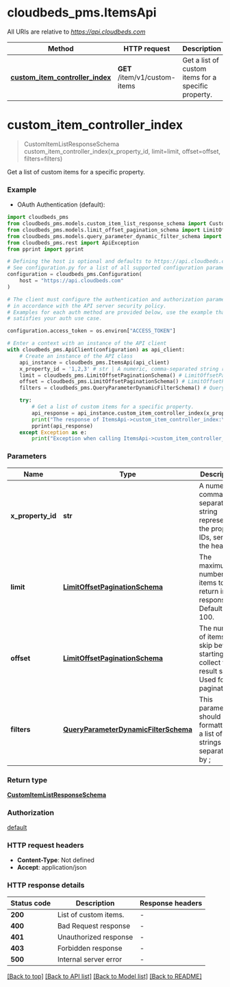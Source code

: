 # cloudbeds_pms.ItemsApi

All URIs are relative to *https://api.cloudbeds.com*

Method | HTTP request | Description
------------- | ------------- | -------------
[**custom_item_controller_index**](ItemsApi.md#custom_item_controller_index) | **GET** /item/v1/custom-items | Get a list of custom items for a specific property.


# **custom_item_controller_index**
> CustomItemListResponseSchema custom_item_controller_index(x_property_id, limit=limit, offset=offset, filters=filters)

Get a list of custom items for a specific property.

### Example

* OAuth Authentication (default):

```python
import cloudbeds_pms
from cloudbeds_pms.models.custom_item_list_response_schema import CustomItemListResponseSchema
from cloudbeds_pms.models.limit_offset_pagination_schema import LimitOffsetPaginationSchema
from cloudbeds_pms.models.query_parameter_dynamic_filter_schema import QueryParameterDynamicFilterSchema
from cloudbeds_pms.rest import ApiException
from pprint import pprint

# Defining the host is optional and defaults to https://api.cloudbeds.com
# See configuration.py for a list of all supported configuration parameters.
configuration = cloudbeds_pms.Configuration(
    host = "https://api.cloudbeds.com"
)

# The client must configure the authentication and authorization parameters
# in accordance with the API server security policy.
# Examples for each auth method are provided below, use the example that
# satisfies your auth use case.

configuration.access_token = os.environ["ACCESS_TOKEN"]

# Enter a context with an instance of the API client
with cloudbeds_pms.ApiClient(configuration) as api_client:
    # Create an instance of the API class
    api_instance = cloudbeds_pms.ItemsApi(api_client)
    x_property_id = '1,2,3' # str | A numeric, comma-separated string representing the property IDs, sent in the header.
    limit = cloudbeds_pms.LimitOffsetPaginationSchema() # LimitOffsetPaginationSchema | The maximum number of items to return in the response. Default is 100. (optional)
    offset = cloudbeds_pms.LimitOffsetPaginationSchema() # LimitOffsetPaginationSchema | The number of items to skip before starting to collect the result set. Used for pagination. (optional)
    filters = cloudbeds_pms.QueryParameterDynamicFilterSchema() # QueryParameterDynamicFilterSchema | This parameter should be formatted as a list of strings separated by ; (optional)

    try:
        # Get a list of custom items for a specific property.
        api_response = api_instance.custom_item_controller_index(x_property_id, limit=limit, offset=offset, filters=filters)
        print("The response of ItemsApi->custom_item_controller_index:\n")
        pprint(api_response)
    except Exception as e:
        print("Exception when calling ItemsApi->custom_item_controller_index: %s\n" % e)
```



### Parameters


Name | Type | Description  | Notes
------------- | ------------- | ------------- | -------------
 **x_property_id** | **str**| A numeric, comma-separated string representing the property IDs, sent in the header. | 
 **limit** | [**LimitOffsetPaginationSchema**](.md)| The maximum number of items to return in the response. Default is 100. | [optional] 
 **offset** | [**LimitOffsetPaginationSchema**](.md)| The number of items to skip before starting to collect the result set. Used for pagination. | [optional] 
 **filters** | [**QueryParameterDynamicFilterSchema**](.md)| This parameter should be formatted as a list of strings separated by ; | [optional] 

### Return type

[**CustomItemListResponseSchema**](CustomItemListResponseSchema.md)

### Authorization

[default](../README.md#default)

### HTTP request headers

 - **Content-Type**: Not defined
 - **Accept**: application/json

### HTTP response details

| Status code | Description | Response headers |
|-------------|-------------|------------------|
**200** | List of custom items. |  -  |
**400** | Bad Request response |  -  |
**401** | Unauthorized response |  -  |
**403** | Forbidden response |  -  |
**500** | Internal server error |  -  |

[[Back to top]](#) [[Back to API list]](../README.md#documentation-for-api-endpoints) [[Back to Model list]](../README.md#documentation-for-models) [[Back to README]](../README.md)

